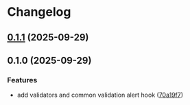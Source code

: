 # Changelog

## [0.1.1](https://github.com/ggv3/vite-example/compare/v0.1.0...v0.1.1) (2025-09-29)

## 0.1.0 (2025-09-29)

### Features

* add validators and common validation alert hook ([70a19f7](https://github.com/ggv3/vite-example/commit/70a19f793b06ac2dd15eeb524ebdb49095c129c7))
